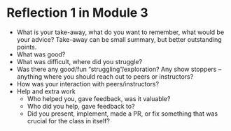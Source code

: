 # Reflection 1 in Module 3

- What is your take-away, what do you want to remember, what would be your advice?
  Take-away can be small summary, but better outstanding points.
- What was good?
- What was difficult, where did you struggle?
- Was there any good/fun “struggling”/exploration?
  Any show stoppers – anything where you should reach out to peers or instructors? 
- How was your interaction with peers/instructors?
- Help and extra work
  - Who helped you, gave feedback, was it valuable?
  - Who did you help, gave feedback to?
  - Did you present, implement, made a PR, or fix something that was crucial for the class in itself?
